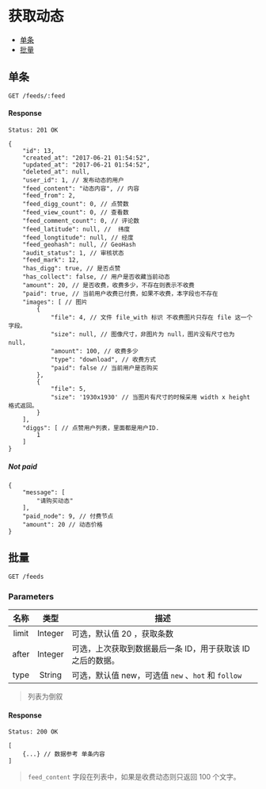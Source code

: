 # 获取动态

- [单条](#单条)
- [批量](#批量)

## 单条

```
GET /feeds/:feed
```

#### Response

```
Status: 201 OK
```
```json5
{
    "id": 13,
    "created_at": "2017-06-21 01:54:52",
    "updated_at": "2017-06-21 01:54:52",
    "deleted_at": null,
    "user_id": 1, // 发布动态的用户
    "feed_content": "动态内容", // 内容
    "feed_from": 2,
    "feed_digg_count": 0, // 点赞数
    "feed_view_count": 0, // 查看数
    "feed_comment_count": 0, // 评论数
    "feed_latitude": null, //  纬度
    "feed_longtitude": null, // 经度
    "feed_geohash": null, // GeoHash
    "audit_status": 1, // 审核状态
    "feed_mark": 12,
    "has_digg": true, // 是否点赞
    "has_collect": false, // 用户是否收藏当前动态
    "amount": 20, // 是否收费，收费多少，不存在则表示不收费
    "paid": true, // 当前用户收费已付费，如果不收费，本字段也不存在
    "images": [ // 图片
        {
            "file": 4, // 文件 file_with 标识 不收费图片只存在 file 这一个字段。
            "size": null, // 图像尺寸，非图片为 null，图片没有尺寸也为 null，
            "amount": 100, // 收费多少
            "type": "download", // 收费方式
            "paid": false // 当前用户是否购买
        },
        {
            "file": 5,
            "size": '1930x1930' // 当图片有尺寸的时候采用 width x height 格式返回。
        }
    ],
    "diggs": [ // 点赞用户列表，里面都是用户ID.
        1
    ]
}
```

##### Not paid

```json5
{
    "message": [
        "请购买动态"
    ],
    "paid_node": 9, // 付费节点
    "amount": 20 // 动态价格
}
```

## 批量

```
GET /feeds
```

### Parameters

| 名称 | 类型 | 描述 |
|:----:|:----:|----|
| limit | Integer | 可选，默认值 20 ，获取条数 |
| after | Integer | 可选，上次获取到数据最后一条 ID，用于获取该 ID 之后的数据。 |
| type | String | 可选，默认值 new，可选值 `new` 、`hot` 和 `follow` |

> 列表为倒叙

#### Response

```
Status: 200 OK
```
```json5
[
    {...} // 数据参考 单条内容
]
```

> `feed_content` 字段在列表中，如果是收费动态则只返回 100 个文字。
